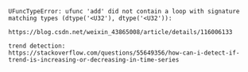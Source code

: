     UFuncTypeError: ufunc 'add' did not contain a loop with signature matching types (dtype('<U32'), dtype('<U32')):

    https://blog.csdn.net/weixin_43865008/article/details/116006133

    trend detection:
    https://stackoverflow.com/questions/55649356/how-can-i-detect-if-trend-is-increasing-or-decreasing-in-time-series